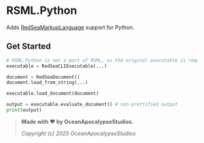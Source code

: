 # RSML.Python
Adds [RedSeaMarkupLanguage]("https://github.com/OceanApocalypseStudios/RedSeaMarkupLanguage) support for Python.

## Get Started
```py
# RSML.Python is not a port of RSML, as the original executable is required
executable = RedSeaCLIExecutable(...)

document = RedSeaDocument()
document.load_from_string(...)

executable.load_document(document)

output = executable.evaluate_document() # non-prettified output
print(output)
```

> **Made with :heart: by OceanApocalypseStudios.**
> 
> *Copyright (c) 2025 OceanApocalypseStudios*

